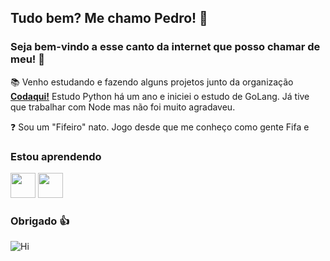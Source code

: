 ## Tudo bem? Me chamo Pedro! 🐲
### Seja bem-vindo a esse canto da internet que posso chamar de meu! 👋

📚 Venho estudando e fazendo alguns projetos junto da organização [**Codaqui!**](https://github.com/codaqui) Estudo Python há um ano e iniciei o estudo de GoLang. Já tive que trabalhar com Node mas não foi muito agradaveu.

❓ Sou um "Fifeiro" nato. Jogo desde que me conheço como gente Fifa e 

### Estou aprendendo

<img src="https://cdn.jsdelivr.net/gh/devicons/devicon/icons/go/go-original-wordmark.svg" width="40" height="40"/>       <img src="https://cdn.jsdelivr.net/gh/devicons/devicon/icons/python/python-plain.svg" width="40" height="40"/>


### **Obrigado 👍**

   ![Hi](https://cdnb.artstation.com/p/assets/images/images/042/057/817/original/maddie_creates-icon.gif?1633459850)


